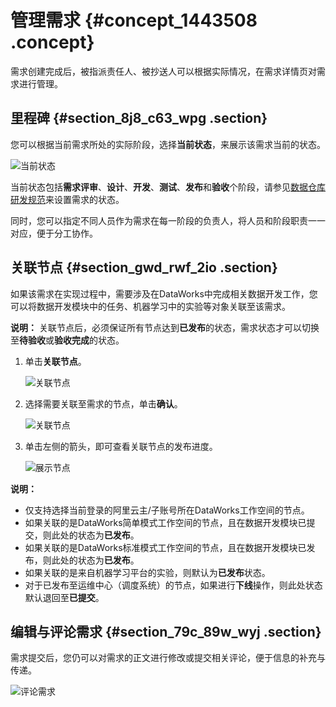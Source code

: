 # 管理需求 {#concept_1443508 .concept}

需求创建完成后，被指派责任人、被抄送人可以根据实际情况，在需求详情页对需求进行管理。

## 里程碑 {#section_8j8_c63_wpg .section}

您可以根据当前需求所处的实际阶段，选择**当前状态**，来展示该需求当前的状态。

![当前状态](http://static-aliyun-doc.oss-cn-hangzhou.aliyuncs.com/assets/img/1148289/156456773653859_zh-CN.png)

当前状态包括**需求评审**、**设计**、**开发**、**测试**、**发布**和**验收**个阶段，请参见[数据仓库研发规范](../../../../cn.zh-CN/研发规范/数据仓库研发规范概述.md#)来设置需求的状态。

同时，您可以指定不同人员作为需求在每一阶段的负责人，将人员和阶段职责一一对应，便于分工协作。

## 关联节点 {#section_gwd_rwf_2io .section}

如果该需求在实现过程中，需要涉及在DataWorks中完成相关数据开发工作，您可以将数据开发模块中的任务、机器学习中的实验等对象关联至该需求。

**说明：** 关联节点后，必须保证所有节点达到**已发布**的状态，需求状态才可以切换至**待验收**或**验收完成**的状态。

1.  单击**关联节点**。

    ![关联节点](http://static-aliyun-doc.oss-cn-hangzhou.aliyuncs.com/assets/img/1148289/156456773653863_zh-CN.png)

2.  选择需要关联至需求的节点，单击**确认**。

    ![关联节点](http://static-aliyun-doc.oss-cn-hangzhou.aliyuncs.com/assets/img/1148289/156456773653864_zh-CN.png)

3.  单击左侧的箭头，即可查看关联节点的发布进度。

    ![展示节点](http://static-aliyun-doc.oss-cn-hangzhou.aliyuncs.com/assets/img/1148289/156456773753865_zh-CN.png)


**说明：** 

-   仅支持选择当前登录的阿里云主/子账号所在DataWorks工作空间的节点。
-   如果关联的是DataWorks简单模式工作空间的节点，且在数据开发模块已提交，则此处的状态为**已发布**。
-   如果关联的是DataWorks标准模式工作空间的节点，且在数据开发模块已发布，则此处的状态为**已发布**。
-   如果关联的是来自机器学习平台的实验，则默认为**已发布**状态。
-   对于已发布至运维中心（调度系统）的节点，如果进行**下线**操作，则此处状态默认退回至**已提交**。

## 编辑与评论需求 {#section_79c_89w_wyj .section}

需求提交后，您仍可以对需求的正文进行修改或提交相关评论，便于信息的补充与传递。

![评论需求](http://static-aliyun-doc.oss-cn-hangzhou.aliyuncs.com/assets/img/1148289/156456773753872_zh-CN.png)

